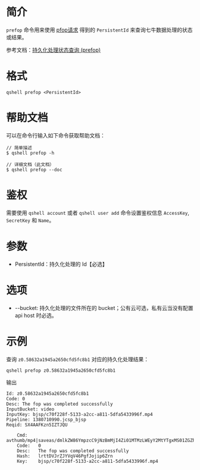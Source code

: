 # 简介
`prefop` 命令用来使用 [pfop请求](http://developer.qiniu.com/code/v6/api/dora-api/pfop/pfop.html) 得到的 `PersistentId` 来查询七牛数据处理的状态或结果。

参考文档：[持久化处理状态查询 (prefop)](http://developer.qiniu.com/code/v6/api/dora-api/pfop/prefop.html)

# 格式
```
qshell prefop <PersistentId>
```

# 帮助文档
可以在命令行输入如下命令获取帮助文档：
```
// 简单描述
$ qshell prefop -h 

// 详细文档（此文档）
$ qshell prefop --doc
```

# 鉴权
需要使用 `qshell account` 或者 `qshell user add` 命令设置鉴权信息 `AccessKey`, `SecretKey` 和 `Name`。

# 参数
- PersistentId：持久化处理的 Id【必选】

# 选项
- --bucket: 持久化处理的文件所在的 bucket；公有云可选，私有云当没有配置 api host 时必选。

# 示例
查询 `z0.58632a1945a2650cfd5fc8b1` 对应的持久化处理结果：
```
qshell prefop z0.58632a1945a2650cfd5fc8b1
```

输出
```
Id: z0.58632a1945a2650cfd5fc8b1
Code: 0
Desc: The fop was completed successfully
InputBucket: video
InputKey: bjsp/c70f228f-5133-a2cc-a811-5dfa5433996f.mp4
Pipeline: 1380710990.jcsp_bjsp
Reqid: SX4AAFKzn5IZTJQU

	Cmd:	avthumb/mp4|saveas/dmlkZW86YmpzcC9jNzBmMjI4Zi01MTMzLWEyY2MtYTgxMS01ZGZhNTQzMzk5NmYubXA0
	Code:	0
	Desc:	The fop was completed successfully
	Hash:	lrttDVJrZJYVqV46PgfJojip6Zrn
	Key:	bjsp/c70f228f-5133-a2cc-a811-5dfa5433996f.mp4
```
